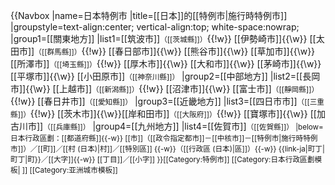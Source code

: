 {{Navbox
|name=日本特例市
|title=[[日本]]的[[特例市|施行時特例市]]
|groupstyle=text-align:center; vertical-align:top; white-space:nowrap;
|group1=[[關東地方]]
|list1=[[筑波市]]<span style="font-size:smaller;">（[[茨城縣]]）</span>{{!w}} [[伊勢崎市]]{{\w}} [[太田市]]<span style="font-size:smaller;">（[[群馬縣]]）</span>{{!w}} [[春日部市]]{{\w}} [[熊谷市]]{{\w}} [[草加市]]{{\w}} [[所澤市]]<span style="font-size:smaller;">（[[埼玉縣]]）</span>{{!w}} [[厚木市]]{{\w}} [[大和市]]{{\w}} [[茅崎市]]{{\w}} [[平塚市]]{{\w}} [[小田原市]]<span style="font-size:smaller;">（[[神奈川縣]]）</span>
|group2=[[中部地方]]
|list2=[[長岡市]]{{\w}} [[上越市]]<span style="font-size:smaller;">（[[新潟縣]]）</span>{{!w}} [[沼津市]]{{\w}} [[富士市]]<span style="font-size:smaller;">（[[靜岡縣]]）</span>{{!w}} [[春日井市]]<span style="font-size:smaller;">（[[愛知縣]]）</span>
|group3=[[近畿地方]]
|list3=[[四日市市]]<span style="font-size:smaller;">（[[三重縣]]）</span>{{!w}} [[茨木市]]{{\w}}[[岸和田市]]<span style="font-size:smaller;">（[[大阪府]]）</span>{{!w}} [[寶塚市]]{{\w}} [[加古川市]]<span style="font-size:smaller;">（[[兵庫縣]]）</span>
|group4=[[九州地方]]
|list4=[[佐賀市]]<span style="font-size:smaller;">（[[佐賀縣]]）
|below=日本行政區劃：[[都道府縣]]{{-w}} [[市]]（[[政令指定都市]]－[[中核市]]－[[特例市|施行時特例市]]）／[[町]]／[[村 (日本)|村]]／[[特別區]] {{-w}}（[[行政區 (日本)|區]]）{{-w}} {{link-ja|町丁|町丁|町}}／[[大字]]{{-w}} [[丁目]]／[[小字]]
}}<includeonly>[[Category:特例市]]</includeonly><noinclude>
[[Category:日本行政區劃模板| ]]
[[Category:亚洲城市模板]]
</noinclude>